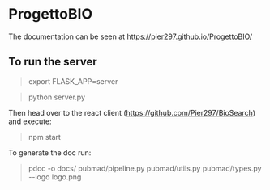 # ProgettoBIO

The documentation can be seen at https://pier297.github.io/ProgettoBIO/

## To run the server

> export FLASK_APP=server

> python server.py

Then head over to the react client (https://github.com/Pier297/BioSearch)
and execute:

> npm start

To generate the doc run:

> pdoc -o docs/ pubmad/pipeline.py pubmad/utils.py pubmad/types.py --logo logo.png